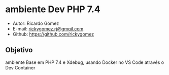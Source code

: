 # ambiente Dev PHP 7.4

* Autor: Ricardo Gómez
* E-mail: rickygomez.rj@gmqil.com
* Github: https://github.com/rickygomez

## Objetivo

ambiente Base em PHP 7.4 e Xdebug, usando Docker no VS Code através o Dev Container
